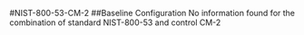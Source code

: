 #NIST-800-53-CM-2
##Baseline Configuration
No information found for the combination of standard NIST-800-53 and control CM-2
